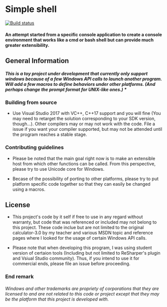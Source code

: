 # Simple shell

[![Build status](https://ci.appveyor.com/api/projects/status/4ioxd82h1l91yoqd?svg=true)](https://ci.appveyor.com/project/shangjiaxuan/simple-shell)

#### An attempt started from a specific console application to create a console environment that works like a cmd or bash shell but can provide much greater extensibility. 

## General Information

##### This is a toy project under development that currently only support windows because of a few Windows API calls to launch another program. Will add a few macros to define behaviors under other platforms. (And perhaps change the prompt format for UNIX-like ones.) *

### Building from source

* Use Visual Studio 2017 with VC++, C++17 support and you will fine (You may need to retarget the solution corresponding to your SDK version, though...). Other compilers may or may not work with the code. File a issue if you want your compiler supported, but may not be attended until the program reaches a stable stage.

### Contributing guidelines

* Please be noted that the main goal right now is to make an extensible host from which other functions can be called. From this perspective, please try to use Unicode core for Windows.

*  Becase of the possibility of porting to other platforms, please try to put platform specific code together so that they can easily be changed using a macros.

## License

* This project's code by it self if free to use in any regard without warranty, but code that was referenced or included may not belong to this project. These code inclue but are not limited to the original calculator-3.0 by my teacher and various MSDN topic and reference pages where I looked for the usage of certain Windows API calls.

* Please note that when developing this program, I was using student version of certaion tools (Including but not limited to ReSharper's plugin and Vsiual Studio community). Thus, if you intend to use it for commercial ends, please file an issue before proceeding.

### End remark

###### Windows and other trademarks are propriety of corporations that they are licensed to and are not related to this code or project except that they may be the platform that this project is developed with.
